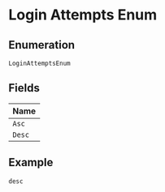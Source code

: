 
# Login Attempts Enum

## Enumeration

`LoginAttemptsEnum`

## Fields

| Name |
|  --- |
| `Asc` |
| `Desc` |

## Example

```
desc
```

